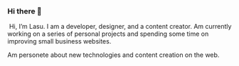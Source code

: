 ### Hi there 👋

<!--
**lasumoses/lasumoses** is a ✨ _special_ ✨ repository because its `README.md` (this file) appears on your GitHub profile.

Here are some ideas to get you started:

- 🔭 I’m currently working on ...
- 🌱 I’m currently learning ...
- 👯 I’m looking to collaborate on ...
- 🤔 I’m looking for help with ...
- 💬 Ask me about ...
- 📫 How to reach me: ...
- 😄 Pronouns: ...
- ⚡ Fun fact: ...
-->

<img src=""  />
Hi, I’m Lasu. 
I am a developer, designer, and a content creator. Am currently working on a series of personal projects and spending some time on improving small business websites.

Am personete about new technologies and content creation on the web.
